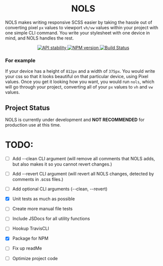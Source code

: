 <h1 align="center">NOLS</h1>

NOLS makes writing responsive SCSS easier by taking the hassle out of converting pixel `px` values to viewport `vh/vw` 
values within your project with one simple CLI command. You write your stylesheet with one device in mind, and NOLS 
handles the rest. 

<div align="center">
  <!-- Stability -->
  <a href="https://nodejs.org/api/documentation.html#documentation_stability_index">
    <img src="https://img.shields.io/badge/stability-experimental-orange.svg?style=flat-square"
      alt="API stability" />
  </a>
  <!-- NPM version -->
  <a href="https://npmjs.org/package/NOLS">
    <img src="https://img.shields.io/npm/v/nols.svg?style=flat-square"
      alt="NPM version" />
  </a>
  <!-- Build Status -->
  <a href="https://travis-ci.org/Bengejd/NOLS">
    <img src="https://img.shields.io/travis/Bengejd/NOLS/master.svg?style=flat-square"
      alt="Build Status" />
  </a>
</div>


<h3>For example</h3>

If your device has a height of `812px` and a width of `375px`. You would write your css so that it looks beautiful on
 that particular device, using Pixel values. Once you get it looking how you want, you would run `nols`, which will 
 go through your project, converting all of your `px` values to `vh` and `vw` values.


## Project Status
NOLS is currently under development and **NOT RECOMMENDED** for production use at this time. 

# TODO: 

- [ ] Add --clean CLI argument (will remove all comments that NOLS adds, but also makes it so you cannot revert 
changes.)

- [ ] Add --revert CLI argument (will revert all NOLS changes, detected by comments in .scss files.)

- [ ] Add optional CLI arguments (--clean, --revert)

- [X] Unit tests as much as possible

- [ ] Create more manual file tests

- [ ] Include JSDocs for all utility functions

- [ ] Hookup TravisCLI

- [X] Package for NPM

- [ ] Fix up readMe

- [ ] Optimize project code
